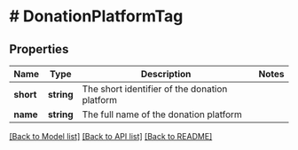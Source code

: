 # # DonationPlatformTag

## Properties

Name | Type | Description | Notes
------------ | ------------- | ------------- | -------------
**short** | **string** | The short identifier of the donation platform |
**name** | **string** | The full name of the donation platform |

[[Back to Model list]](../../README.md#models) [[Back to API list]](../../README.md#endpoints) [[Back to README]](../../README.md)
